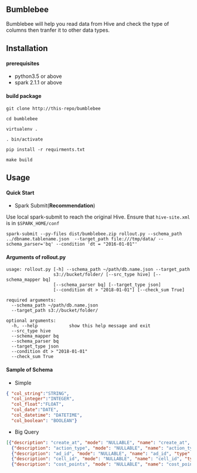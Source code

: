 Bumblebee
--
Bumblebee will help you read data from Hive and check the type of columns then tranfer it to other data types.

## Installation

#### prerequisites

* python3.5 or above
* spark 2.1.1 or above

#### build package

`git clone http://this-repo/bumblebee`

`cd bumblebee`

`virtualenv .`

`. bin/activate`

`pip install -r requirments.txt`

`make build`

## Usage

#### Quick Start

* Spark Submit(**Recommendation**)

Use local spark-submit to reach the original Hive. Ensure that `hive-site.xml` is in `$SPARK_HOME/conf` 

`spark-submit --py-files dist/bumblebee.zip rollout.py --schema_path ../dbname.tablename.json 
--target_path file:///tmp/data/ --schema_parser='bq' --condition 'dt = "2016-01-01"'`

#### Arguments of rollout.py

```
usage: rollout.py [-h] --schema_path ~/path/db.name.json --target_path
                  s3://bucket/folder/ [--src_type hive] [--schema_mapper bq]
                  [--schema_parser bq] [--target_type json]
                  [--condition dt > "2018-01-01"] [--check_sum True]

required arguments:
  --schema_path ~/path/db.name.json
  --target_path s3://bucket/folder/

optional arguments:
  -h, --help            show this help message and exit
  --src_type hive
  --schema_mapper bq
  --schema_parser bq
  --target_type json
  --condition dt > "2018-01-01"
  --check_sum True
```


#### Sample of Schema


* Simple

```json
{ "col_string":"STRING",
  "col_integer":"INTEGER",
  "col_float":"FLOAT",
  "col_date":"DATE",
  "col_datetime": "DATETIME",
  "col_boolean": "BOOLEAN"}
```

* Big Query

```json
[{"description": "create_at", "mode": "NULLABLE", "name": "create_at", "type": "STRING"},
  {"description": "action_type", "mode": "NULLABLE", "name": "action_type", "type": "STRING"},
  {"description": "ad_id", "mode": "NULLABLE", "name": "ad_id", "type": "STRING"},
  {"description": "cell_id", "mode": "NULLABLE", "name": "cell_id", "type": "STRING"},
  {"description": "cost_points", "mode": "NULLABLE", "name": "cost_points", "type": "FLOAT"}]
```